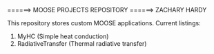 ======> MOOSE PROJECTS REPOSITORY
======> ZACHARY HARDY

This repository stores custom MOOSE applications.
Current listings:

1) MyHC (Simple heat conduction)
2) RadiativeTransfer  (Thermal radiative transfer)
